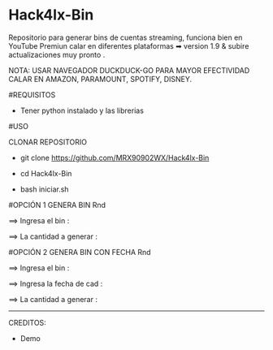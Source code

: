 # Hack4lx-Bin
Repositorio para generar bins de cuentas streaming, funciona bien en YouTube Premiun calar en diferentes plataformas ➡  version 1.9 &amp; subire actualizaciones muy pronto . 

NOTA: USAR NAVEGADOR DUCKDUCK-GO PARA MAYOR EFECTIVIDAD CALAR EN AMAZON, PARAMOUNT, SPOTIFY, DISNEY.

#REQUISITOS 

- Tener python instalado y las librerias

#USO

CLONAR REPOSITORIO 

- git clone https://github.com/MRX90902WX/Hack4lx-Bin

- cd Hack4lx-Bin

- bash iniciar.sh

#OPCIÓN 1 GENERA BIN Rnd

==> Ingresa el bin :

==> La cantidad a generar :

#OPCIÓN 2 GENERA BIN CON FECHA Rnd

==> Ingresa el bin :

==> Ingresa la fecha de cad :

==> La cantidad a generar :

*****

CREDITOS:

- Demo
